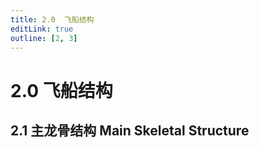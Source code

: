 ```yaml
---
title: 2.0	飞船结构
editLink: true
outline: [2, 3]
---
```

# 2.0	飞船结构
## 2.1 主龙骨结构 Main Skeletal Structure